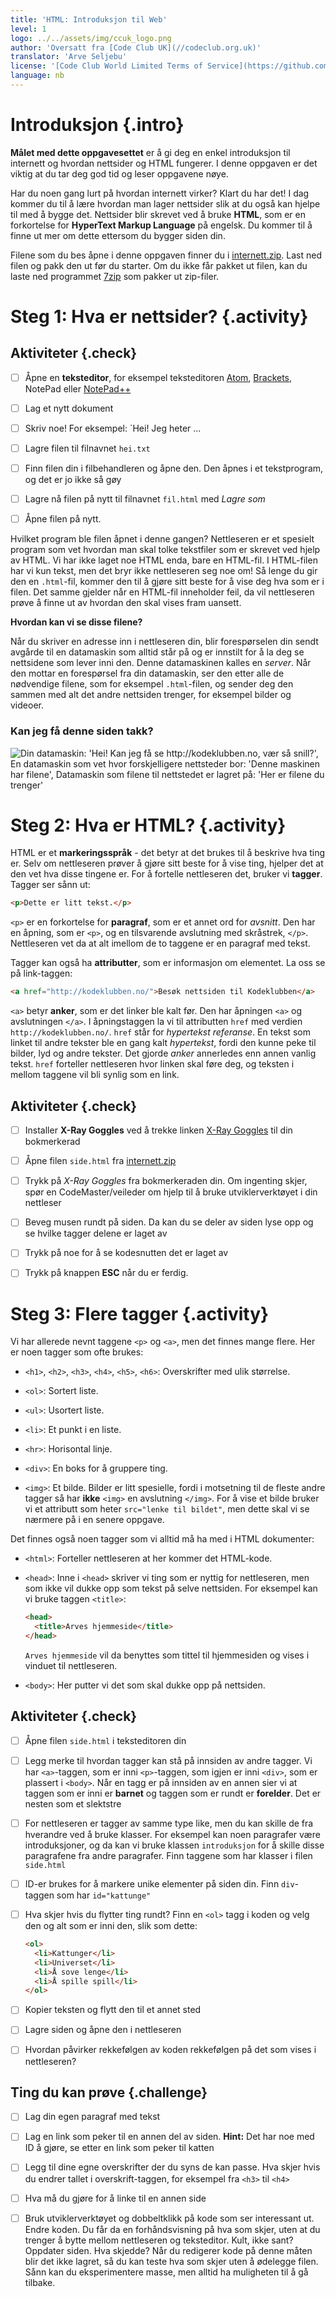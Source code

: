 ```yaml
---
title: 'HTML: Introduksjon til Web'
level: 1
logo: ../../assets/img/ccuk_logo.png
author: 'Oversatt fra [Code Club UK](//codeclub.org.uk)'
translator: 'Arve Seljebu'
license: '[Code Club World Limited Terms of Service](https://github.com/CodeClub/webdev-curriculum/blob/master/LICENSE.md)'
language: nb
---
```



# Introduksjon {.intro}

**Målet med dette oppgavesettet** er å gi deg en enkel introduksjon til
internett og hvordan nettsider og HTML fungerer. I denne oppgaven er det viktig
at du tar deg god tid og leser oppgavene nøye.

Har du noen gang lurt på hvordan internett virker? Klart du har det! I dag
kommer du til å lære hvordan man lager nettsider slik at du også kan hjelpe til
med å bygge det. Nettsider blir skrevet ved å bruke **HTML**, som er en
forkortelse for **HyperText Markup Language** på engelsk. Du kommer til å finne
ut mer om dette ettersom du bygger siden din.

Filene som du bes åpne i denne oppgaven finner du i
[internett.zip](internett.zip). Last ned filen og pakk den ut før du starter. Om
du ikke får pakket ut filen, kan du laste ned programmet
[7zip](http://www.7-zip.org/) som pakker ut zip-filer.


# Steg 1: Hva er nettsider? {.activity}

## Aktiviteter {.check}

- [ ] Åpne en **teksteditor**, for eksempel teksteditoren
      [Atom](http://atom.io), [Brackets](http://brackets.io/), NotePad eller
      [NotePad++](https://notepad-plus-plus.org/)

- [ ] Lag et nytt dokument

- [ ] Skriv noe! For eksempel: `Hei! Jeg heter ...

- [ ] Lagre filen til filnavnet `hei.txt`

- [ ] Finn filen din i filbehandleren og åpne den. Den åpnes i et tekstprogram,
      og det er jo ikke så gøy

- [ ] Lagre nå filen på nytt til filnavnet `fil.html` med *Lagre som*

- [ ] Åpne filen på nytt.

Hvilket program ble filen åpnet i denne gangen? Nettleseren er et spesielt
program som vet hvordan man skal tolke tekstfiler som er skrevet ved hjelp av
HTML. Vi har ikke laget noe HTML enda, bare en HTML-fil. I HTML-filen har vi kun
tekst, men det bryr ikke nettleseren seg noe om! Så lenge du gir den en
`.html`-fil, kommer den til å gjøre sitt beste for å vise deg hva som er i
filen. Det samme gjelder når en HTML-fil inneholder feil, da vil nettleseren
prøve å finne ut av hvordan den skal vises fram uansett.

**Hvordan kan vi se disse filene?**

Når du skriver en adresse inn i nettleseren din, blir forespørselen din sendt
avgårde til en datamaskin som alltid står på og er innstilt for å la deg se
nettsidene som lever inni den. Denne datamaskinen kalles en *server*. Når den
mottar en forespørsel fra din datamaskin, ser den etter alle de nødvendige
filene, som for eksempel `.html`-filen, og sender deg den sammen med alt det
andre nettsiden trenger, for eksempel bilder og videoer.

### Kan jeg få denne siden takk?

![Din datamaskin: 'Hei! Kan jeg få se http://kodeklubben.no, vær så snill?', En datamaskin som vet hvor forskjelligere nettsteder bor: 'Denne maskinen har filene', Datamaskin som filene til nettstedet er lagret på: 'Her er filene du trenger'](webdialog.png)


# Steg 2: Hva er HTML? {.activity}

HTML er et **markeringsspråk** - det betyr at det brukes til å beskrive hva ting
er. Selv om nettleseren prøver å gjøre sitt beste for å vise ting, hjelper det
at den vet hva disse tingene er. For å fortelle nettleseren det, bruker vi
**tagger**. Tagger ser sånn ut:

```html
<p>Dette er litt tekst.</p>
```

`<p>` er en forkortelse for **paragraf**, som er et annet ord for _avsnitt_. Den
har en åpning, som er `<p>`, og en tilsvarende avslutning med skråstrek, `</p>`.
Nettleseren vet da at alt imellom de to taggene er en paragraf med tekst.

Tagger kan også ha **attributter**, som er informasjon om elementet. La oss se
på link-taggen:

```html
<a href="http://kodeklubben.no/">Besøk nettsiden til Kodeklubben</a>
```

`<a>` betyr **anker**, som er det linker ble kalt før. Den har åpningen `<a>` og
avslutningen `</a>`. I åpningstaggen la vi til attributten `href` med verdien
`http://kodeklubben.no/`. `href` står for *hypertekst referanse*. En tekst som
linket til andre tekster ble en gang kalt *hypertekst*, fordi den kunne peke til
bilder, lyd og andre tekster. Det gjorde *anker* annerledes enn annen vanlig
tekst. `href` forteller nettleseren hvor linken skal føre deg, og teksten i
mellom taggene vil bli synlig som en link.

## Aktiviteter {.check}

- [ ] Installer **X-Ray Goggles** ved å trekke linken <a
      href="javascript:(function () {var
      script=document.createElement('script');script.src='https://goggles.mozilla.org'+'/webxray.js';script.className='webxray';script.setAttribute('data-lang','en-US');script.setAttribute('data-baseuri','https://goggles.mozilla.org');document.body.appendChild(script);}())">X-Ray
      Goggles</a> til din bokmerkerad

- [ ] Åpne filen `side.html` fra [internett.zip](internett.zip)

- [ ] Trykk på *X-Ray Goggles* fra bokmerkeraden din. Om ingenting skjer, spør
      en CodeMaster/veileder om hjelp til å bruke utviklerverktøyet i din
      nettleser

- [ ] Beveg musen rundt på siden. Da kan du se deler av siden lyse opp og se
      hvilke tagger delene er laget av

- [ ] Trykk på noe for å se kodesnutten det er laget av

- [ ] Trykk på knappen **ESC** når du er ferdig.


# Steg 3: Flere tagger {.activity}

Vi har allerede nevnt taggene `<p>` og `<a>`, men det finnes mange flere. Her er
noen tagger som ofte brukes:

- `<h1>`, `<h2>`, `<h3>`, `<h4>`, `<h5>`, `<h6>`: Overskrifter med ulik
  størrelse.
  
- `<ol>`: Sortert liste.

- `<ul>`: Usortert liste.

- `<li>`: Et punkt i en liste.

- `<hr>`: Horisontal linje.

- `<div>`: En boks for å gruppere ting.

- `<img>`: Et bilde. Bilder er litt spesielle, fordi i motsetning til de fleste
  andre tagger så har **ikke** `<img>` en avslutning `</img>`. For å vise et
  bilde bruker vi et attributt som heter `src="lenke til bildet"`, men dette
  skal vi se nærmere på i en senere oppgave.

Det finnes også noen tagger som vi alltid må ha med i HTML dokumenter:

- `<html>`: Forteller nettleseren at her kommer det HTML-kode.

- `<head>`: Inne i `<head>` skriver vi ting som er nyttig for nettleseren, men
  som ikke vil dukke opp som tekst på selve nettsiden. For eksempel kan vi bruke
  taggen `<title>`:

  ```html
  <head>
    <title>Arves hjemmeside</title>
  </head>
  ```

  `Arves hjemmeside` vil da benyttes som tittel til hjemmesiden og vises i
  vinduet til nettleseren.
  
- `<body>`: Her putter vi det som skal dukke opp på nettsiden.

## Aktiviteter {.check}

- [ ] Åpne filen `side.html` i teksteditoren din

- [ ] Legg merke til hvordan tagger kan stå på innsiden av andre tagger. Vi har
      `<a>`-taggen, som er inni `<p>`-taggen, som igjen er inni `<div>`, som er
      plassert i `<body>`. Når en tagg er på innsiden av en annen sier vi at
      taggen som er inni er **barnet** og taggen som er rundt er **forelder**.
      Det er nesten som et slektstre

- [ ] For nettleseren er tagger av samme type like, men du kan skille de fra
      hverandre ved å bruke klasser. For eksempel kan noen paragrafer være
      introduksjoner, og da kan vi bruke klassen `introduksjon` for å skille
      disse paragrafene fra andre paragrafer. Finn taggene som har klasser i
      filen `side.html`

- [ ] ID-er brukes for å markere unike elementer på siden din. Finn `div`-taggen
      som har `id="kattunge"`

- [ ] Hva skjer hvis du flytter ting rundt? Finn en `<ol>` tagg i koden og velg
      den og alt som er inni den, slik som dette:

  ```html
  <ol>
    <li>Kattunger</li>
    <li>Universet</li>
    <li>Å sove lenge</li>
    <li>Å spille spill</li>
  </ol>
  ```

- [ ] Kopier teksten og flytt den til et annet sted

- [ ] Lagre siden og åpne den i nettleseren

- [ ] Hvordan påvirker rekkefølgen av koden rekkefølgen på det som vises i
      nettleseren?

## Ting du kan prøve {.challenge}

- [ ] Lag din egen paragraf med tekst

- [ ] Lag en link som peker til en annen del av siden. **Hint:** Det har noe med
      ID å gjøre, se etter en link som peker til katten

- [ ] Legg til dine egne overskrifter der du syns de kan passe. Hva skjer hvis
      du endrer tallet i overskrift-taggen, for eksempel fra `<h3>` til `<h4>`

- [ ] Hva må du gjøre for å linke til en annen side

- [ ] Bruk utviklerverktøyet og dobbeltklikk på kode som ser interessant ut.
      Endre koden. Du får da en forhåndsvisning på hva som skjer, uten at du
      trenger å bytte mellom nettleseren og teksteditor. Kult, ikke sant?
      Oppdater siden. Hva skjedde? Når du redigerer kode på denne måten blir det
      ikke lagret, så du kan teste hva som skjer uten å ødelegge filen. Sånn kan
      du eksperimentere masse, men alltid ha muligheten til å gå tilbake.

